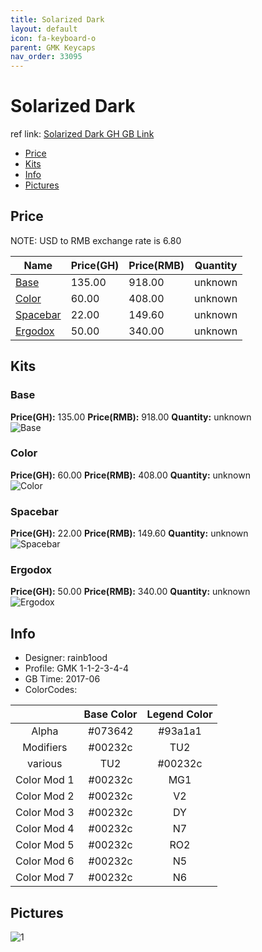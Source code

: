 ```yaml
---
title: Solarized Dark
layout: default
icon: fa-keyboard-o
parent: GMK Keycaps
nav_order: 33095
---
```


# Solarized Dark

ref link: [Solarized Dark GH GB Link](https://geekhack.org/index.php?topic=90192.0)

* [Price](#price)
* [Kits](#kits)
* [Info](#info)
* [Pictures](#pictures)


## Price  
NOTE: USD to RMB exchange rate is 6.80

| Name          | Price(GH)    |  Price(RMB) | Quantity |
| ------------- | ------------ |  ---------- | -------- |
|[Base](#base)|135.00|918.00|unknown|
|[Color](#color)|60.00|408.00|unknown|
|[Spacebar](#spacebar)|22.00|149.60|unknown|
|[Ergodox](#ergodox)|50.00|340.00|unknown|


## Kits
### Base
**Price(GH):** 135.00    **Price(RMB):** 918.00    **Quantity:** unknown  
<img src="{{ 'assets/images/gmk-keycaps/solarizeddark/kits_pics/base.png' | relative_url }}" alt="Base" class="image featured">

### Color
**Price(GH):** 60.00    **Price(RMB):** 408.00    **Quantity:** unknown  
<img src="{{ 'assets/images/gmk-keycaps/solarizeddark/kits_pics/color.png' | relative_url }}" alt="Color" class="image featured">

### Spacebar
**Price(GH):** 22.00    **Price(RMB):** 149.60    **Quantity:** unknown  
<img src="{{ 'assets/images/gmk-keycaps/solarizeddark/kits_pics/spacebar.png' | relative_url }}" alt="Spacebar" class="image featured">

### Ergodox
**Price(GH):** 50.00    **Price(RMB):** 340.00    **Quantity:** unknown  
<img src="{{ 'assets/images/gmk-keycaps/solarizeddark/kits_pics/ergodox.png' | relative_url }}" alt="Ergodox" class="image featured">


## Info
* Designer: rainb1ood
* Profile: GMK 1-1-2-3-4-4
* GB Time: 2017-06
* ColorCodes: 

| |Base Color     | Legend Color
| :-------------: | :-------------: | :------------:
|Alpha|#073642|#93a1a1
|Modifiers|#00232c|TU2
|various|TU2|#00232c
|Color Mod 1|#00232c|MG1
|Color Mod 2|#00232c|V2
|Color Mod 3|#00232c|DY
|Color Mod 4|#00232c|N7
|Color Mod 5|#00232c|RO2
|Color Mod 6|#00232c|N5
|Color Mod 7|#00232c|N6


## Pictures
<img src="{{ 'assets/images/gmk-keycaps/solarizeddark/rendering_pics/1.jpg' | relative_url }}" alt="1" class="image featured">
